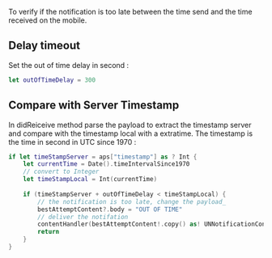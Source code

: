﻿To verify if the notification is too late between the time send and the time received on the mobile.

## Delay timeout

Set the out of time delay in second : 
```swift
let outOfTimeDelay = 300
```

## Compare with Server Timestamp

In didReiceive method parse the payload to extract the timestamp server and compare with the timestamp local with a extratime. The timestamp is the time in second in UTC since 1970 : 
```swift
if let timeStampServer = aps["timestamp"] as ? Int {
	let currentTime = Date().timeIntervalSince1970
	// convert to Integer
	let timeStampLocal = Int(currentTime)
	
	if (timeStampServer + outOfTimeDelay < timeStampLocal) {
		// the notification is too late, change the payload_
		bestAttemptContent?.body = "OUT OF TIME"
		// deliver the notifation
		contentHandler(bestAttemptContent!.copy() as! UNNotificationContent)
		return
	}
}
```
